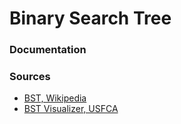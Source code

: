 # Binary Search Tree

### Documentation

### Sources

- [BST, Wikipedia](https://en.wikipedia.org/wiki/Binary_search_tree)
- [BST Visualizer, USFCA](https://www.cs.usfca.edu/~galles/visualization/BST.html)